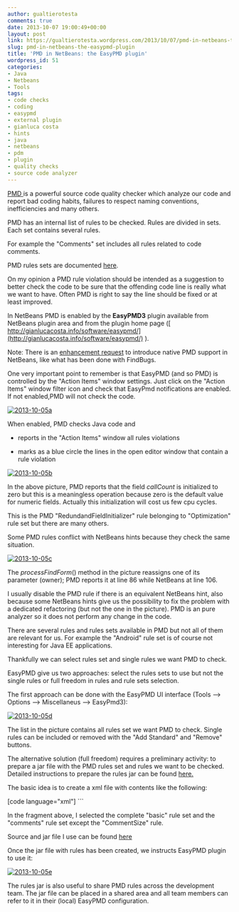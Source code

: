 ```yaml
---
author: gualtierotesta
comments: true
date: 2013-10-07 19:00:49+00:00
layout: post
link: https://gualtierotesta.wordpress.com/2013/10/07/pmd-in-netbeans-the-easypmd-plugin/
slug: pmd-in-netbeans-the-easypmd-plugin
title: 'PMD in NetBeans: the EasyPMD plugin'
wordpress_id: 51
categories:
- Java
- Netbeans
- Tools
tags:
- code checks
- coding
- easypmd
- external plugin
- gianluca costa
- hints
- java
- netbeans
- pdm
- plugin
- quality checks
- source code analyzer
---
```


[PMD ](http://pmd.sourceforge.net/) is a powerful source code quality checker which analyze our code and report bad coding habits, failures to respect naming conventions, inefficiencies and many others.

PMD has an internal list of rules to be checked. Rules are divided in sets. Each set contains several rules.

For example the "Comments" set includes all rules related to code comments.

PMD rules sets are documented [here](http://pmd.sourceforge.net/pmd-5.0.5/rules/index.html).

On my opinion a PMD rule violation should be intended as a suggestion to better check the code to be sure that the offending code line is really what we want to have. Often PMD is right to say the line should be fixed or at least improved.

In NetBeans PMD is enabled by the **EasyPMD3** plugin available from NetBeans plugin area and from the plugin home page ([ http://gianlucacosta.info/software/easypmd/](http://gianlucacosta.info/software/easypmd/) ).

Note: There is an [enhancement request](https://netbeans.org/bugzilla/show_bug.cgi?id=230237) to introduce native PMD support in NetBeans, like what has been done with FindBugs.

One very important point to remember is that EasyPMD (and so PMD) is controlled by the "Action Items" window settings. Just click on the "Action Items" window filter icon and check that EasyPmd notifications are enabled. If not enabled,PMD will not check the code.

[![2013-10-05a](http://gualtierotesta.files.wordpress.com/2013/05/2013-10-05a.png)](http://gualtierotesta.files.wordpress.com/2013/05/2013-10-05a.png)

When enabled, PMD checks Java code and



	
  * reports in the "Action Items" window all rules violations

	
  * marks as a blue circle the lines in the open editor window that contain a rule violation


[![2013-10-05b](http://gualtierotesta.files.wordpress.com/2013/05/2013-10-05b.png)](http://gualtierotesta.files.wordpress.com/2013/05/2013-10-05b.png)

In the above picture, PMD reports that the field _callCount_ is initialized to zero but this is a meaningless operation because zero is the default value for numeric fields. Actually this initialization will cost us few cpu cycles.

This is the PMD "RedundandFieldInitializer" rule belonging to "Optimization" rule set but there are many others.

Some PMD rules conflict with NetBeans hints because they check the same situation.

[![2013-10-05c](http://gualtierotesta.files.wordpress.com/2013/05/2013-10-05c.png)](http://gualtierotesta.files.wordpress.com/2013/05/2013-10-05c.png)

The _processFindForm_() method in the picture reassigns one of its parameter (owner); PMD reports it at line 86 while NetBeans at line 106.

I usually disable the PMD rule if there is an equivalent NetBeans hint, also because some NetBeans hints give us the possibility to fix the problem with a dedicated refactoring (but not the one in the picture). PMD is an pure analyzer so it does not perform any change in the code.

There are several rules and rules sets available in PMD but not all of them are relevant for us. For example the "Android" rule set is of course not interesting for Java EE applications.

Thankfully we can select rules set and single rules we want PMD to check.

EasyPMD give us two approaches: select the rules sets to use but not the single rules or full freedom in rules and rule sets selection.

The first approach can be done with the EasyPMD UI interface (Tools --> Options --> Miscellaneus --> EasyPmd3):

[![2013-10-05d](http://gualtierotesta.files.wordpress.com/2013/05/2013-10-05d.png?w=1024)](http://gualtierotesta.files.wordpress.com/2013/05/2013-10-05d.png)

The list in the picture contains all rules set we want PMD to check. Single rules can be included or removed with the "Add Standard" and "Remove" buttons.

The alternative solution (full freedom) requires a preliminary activity: to prepare a jar file with the PMD rules set and rules we want to be checked. Detailed instructions to prepare the rules jar can be found [here.](http://gianlucacosta.info/blog/easypmd/custom-rulesets)

The basic idea is to create a xml file with contents like the following:

[code language="xml"]<?xml version="1.0"?>
<ruleset name="Custom ruleset" xmlns="http://pmd.sourceforge.net/ruleset/2.0.0">
<rule ref="rulesets/java/basic.xml"/>
<rule ref="rulesets/java/comments.xml">
    <exclude name="CommentSize"/>
</rule>```

In the fragment above, I selected the complete "basic" rule set and the "comments" rule set except the "CommentSize" rule.

Source and jar file I use can be found [here](https://dl.dropboxusercontent.com/u/27338103/blog/2013-10-05.zip)

Once the jar file with rules has been created, we instructs EasyPMD plugin to use it:

[![2013-10-05e](http://gualtierotesta.files.wordpress.com/2013/05/2013-10-05e.png)](http://gualtierotesta.files.wordpress.com/2013/05/2013-10-05e.png)

The rules jar is also useful to share PMD rules across the development team. The jar file can be placed in a shared area and all team members can refer to it in their (local) EasyPMD configuration.

